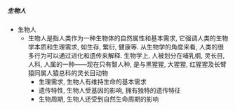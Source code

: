 ##### 生物人
- 生物人
	- 生物人是指人类作为一种生物体的自然属性和基本需求, 它强调人类的生物学本质和生理需求, 如生存, 繁衍, 健康等. 从生物学的角度来看, 人类的很多行为可以通过进化和遗传来解释. 生物学上, 人被划分在哺乳纲, 灵长目, 人科, 人属的一种——现在只有智人种, 是与黑猩猩, 大猩猩, 红猩猩及长臂猿同属人猿总科的灵长目动物
		- 生理需求, 生物人有维持生命的基本需求
		- 遗传特性, 生物人受基因的影响, 拥有独特的遗传特征
		- 生物周期, 生物人还受到自然生命周期的影响

